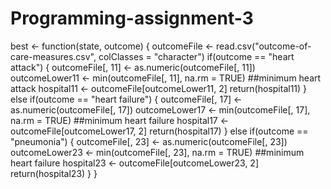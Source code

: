 # Programming-assignment-3

best <- function(state, outcome) {
  outcomeFile <- read.csv("outcome-of-care-measures.csv", colClasses = "character")
  if(outcome == "heart attack") {
    outcomeFile[, 11] <- as.numeric(outcomeFile[, 11])
    outcomeLower11 <- min(outcomeFile[, 11], na.rm = TRUE) ##minimum heart attack
    hospital11 <- outcomeFile[outcomeLower11, 2]
    return(hospital11)
  } else if(outcome == "heart failure") {
    outcomeFile[, 17] <- as.numeric(outcomeFile[, 17])
    outcomeLower17 <- min(outcomeFile[, 17], na.rm = TRUE) ##minimum heart failure
    hospital17 <- outcomeFile[outcomeLower17, 2]
    return(hospital17)
  } else if(outcome == "pneumonia") {
    outcomeFile[, 23] <- as.numeric(outcomeFile[, 23])
    outcomeLower23 <- min(outcomeFile[, 23], na.rm = TRUE) ##minimum heart failure
    hospital23 <- outcomeFile[outcomeLower23, 2]
    return(hospital23)
  }
}

